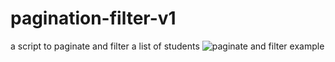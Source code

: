 # pagination-filter-v1
a script to paginate and filter a list of students
![paginate and filter example](http://cdn2.hubspot.net/hubfs/311600/filter-and-pagination.png)
